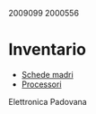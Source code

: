 2009099
2000556
# Inventario
- [Schede madri](https://github.com/elenam001/MTSS/blob/main/inventario.md)
- [Processori](https://github.com/elenam001/MTSS/blob/main/processori.md)

Elettronica Padovana
